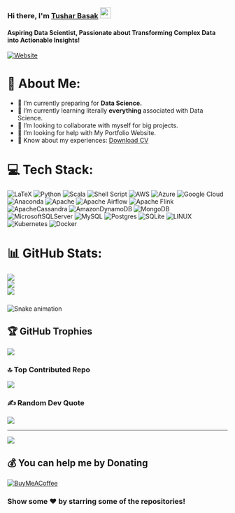 ### Hi there, I'm [Tushar Basak](https://linktr.ee/Tushar0o7) <img src="https://media.giphy.com/media/hvRJCLFzcasrR4ia7z/giphy.gif" width="25px">

#### Aspiring Data Scientist, Passionate about Transforming Complex Data into Actionable Insights!

[![Website](https://custom-icon-badges.demolab.com/website?label=My%20Portfolio%20Website&style=for-the-badge&url=https%3A%2F%2Fcodestackr.com)](https://bit.ly/tushweb)

# 💫 About Me:

- 🔭 I’m currently preparing for **Data Science.**
- 🌱 I’m currently learning literally **everything** associated with Data Science.
- 👯 I’m looking to collaborate with myself for big projects.
- 🤝 I’m looking for help with My Portfolio Website.
- 📄 Know about my experiences: [Download CV](https://bit.ly/basakresume)

###

# 💻 Tech Stack:

![LaTeX](https://custom-icon-badges.demolab.com/badge/latex-%23008080.svg?style=for-the-badge&logo=latex&logoColor=white) ![Python](https://custom-icon-badges.demolab.com/badge/python-3670A0?style=for-the-badge&logo=python&logoColor=ffdd54) ![Scala](https://custom-icon-badges.demolab.com/badge/scala-%23DC322F.svg?style=for-the-badge&logo=scala&logoColor=white) ![Shell Script](https://custom-icon-badges.demolab.com/badge/shell_script-%23121011.svg?style=for-the-badge&logo=gnu-bash&logoColor=white) ![AWS](https://custom-icon-badges.demolab.com/badge/AWS-%23FF9900.svg?style=for-the-badge&logo=amazon-aws&logoColor=white) ![Azure](https://custom-icon-badges.demolab.com/badge/azure-%230072C6.svg?style=for-the-badge&logo=azure-devops&logoColor=white) ![Google Cloud](https://custom-icon-badges.demolab.com/badge/Google%20Cloud-%234285F4.svg?style=for-the-badge&logo=google-cloud&logoColor=white) ![Anaconda](https://custom-icon-badges.demolab.com/badge/Anaconda-%2344A833.svg?style=for-the-badge&logo=anaconda&logoColor=white) ![Apache](https://custom-icon-badges.demolab.com/badge/apache-%23D42029.svg?style=for-the-badge&logo=apache&logoColor=white) ![Apache Airflow](https://custom-icon-badges.demolab.com/badge/Apache%20Airflow-017CEE?style=for-the-badge&logo=Apache%20Airflow&logoColor=white) ![Apache Flink](https://custom-icon-badges.demolab.com/badge/Apache%20Flink-E6526F?style=for-the-badge&logo=Apache%20Flink&logoColor=white) ![ApacheCassandra](https://custom-icon-badges.demolab.com/badge/cassandra-%231287B1.svg?style=for-the-badge&logo=apache-cassandra&logoColor=white) ![AmazonDynamoDB](https://custom-icon-badges.demolab.com/badge/Amazon%20DynamoDB-4053D6?style=for-the-badge&logo=Amazon%20DynamoDB&logoColor=white) ![MongoDB](https://custom-icon-badges.demolab.com/badge/MongoDB-%234ea94b.svg?style=for-the-badge&logo=mongodb&logoColor=white) ![MicrosoftSQLServer](https://custom-icon-badges.demolab.com/badge/Microsoft%20SQL%20Sever-CC2927?style=for-the-badge&logo=microsoft%20sql%20server&logoColor=white) ![MySQL](https://custom-icon-badges.demolab.com/badge/mysql-%2300f.svg?style=for-the-badge&logo=mysql&logoColor=white) ![Postgres](https://custom-icon-badges.demolab.com/badge/postgres-%23316192.svg?style=for-the-badge&logo=postgresql&logoColor=white) ![SQLite](https://custom-icon-badges.demolab.com/badge/sqlite-%2307405e.svg?style=for-the-badge&logo=sqlite&logoColor=white) ![LINUX](https://custom-icon-badges.demolab.com/badge/Linux-FCC624?style=for-the-badge&logo=linux&logoColor=black) ![Kubernetes](https://custom-icon-badges.demolab.com/badge/kubernetes-%23326ce5.svg?style=for-the-badge&logo=kubernetes&logoColor=white) ![Docker](https://custom-icon-badges.demolab.com/badge/docker-%230db7ed.svg?style=for-the-badge&logo=docker&logoColor=white)
<br/>

# 📊 GitHub Stats:

![](https://github-readme-stats.vercel.app/api?username=tusharbasak97&theme=dark&hide_border=false&include_all_commits=true&count_private=true)<br/>
![](https://github-readme-streak-stats.herokuapp.com/?user=tusharbasak97&theme=dark&hide_border=false)<br/>
![](https://github-readme-stats.vercel.app/api/top-langs/?username=tusharbasak97&theme=dark&hide_border=false&include_all_commits=true&count_private=true&layout=compact)

###

<img src="https://raw.githubusercontent.com/TUSHARBASAK97/TUSHARBASAK97/output/snake.svg" alt="Snake animation" />

## 🏆 GitHub Trophies

![](https://github-profile-trophy.vercel.app/?username=tusharbasak97&theme=radical&no-frame=false&no-bg=true&margin-w=4)

### 🔝 Top Contributed Repo

![](https://github-contributor-stats.vercel.app/api?username=tusharbasak97&limit=5&theme=dark&combine_all_yearly_contributions=true)

### ✍️ Random Dev Quote

![](https://quotes-github-readme.vercel.app/api?type=horizontal&theme=radical)

---

[![](https://visitcount.itsvg.in/api?id=tusharbasak97&icon=5&color=5)](https://visitcount.itsvg.in)

## 💰 You can help me by Donating

[![BuyMeACoffee](https://custom-icon-badges.demolab.com/badge/Buy%20Me%20a%20Coffee-ffdd00?style=for-the-badge&logo=buy-me-a-coffee&logoColor=black)](https://buymeacoffee.com/tushar0o7)

### Show some ❤️ by starring some of the repositories!

